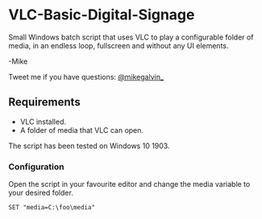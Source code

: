 # VLC-Basic-Digital-Signage

Small Windows batch script that uses VLC to play a configurable folder of media, in an endless loop, fullscreen and without any UI elements.

-Mike

Tweet me if you have questions: [@mikegalvin_](https://twitter.com/mikegalvin_)

## Requirements

* VLC installed.
* A folder of media that VLC can open.

The script has been tested on Windows 10 1903.

### Configuration

Open the script in your favourite editor and change the media variable to your desired folder.

``` txt
SET "media=C:\foo\media"
```
